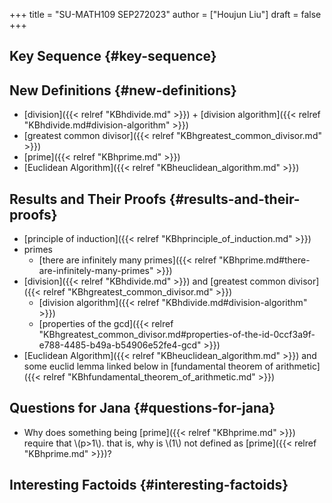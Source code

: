 +++
title = "SU-MATH109 SEP272023"
author = ["Houjun Liu"]
draft = false
+++

## Key Sequence {#key-sequence}


## New Definitions {#new-definitions}

-   [division]({{< relref "KBhdivide.md" >}}) + [division algorithm]({{< relref "KBhdivide.md#division-algorithm" >}})
-   [greatest common divisor]({{< relref "KBhgreatest_common_divisor.md" >}})
-   [prime]({{< relref "KBhprime.md" >}})
-   [Euclidean Algorithm]({{< relref "KBheuclidean_algorithm.md" >}})


## Results and Their Proofs {#results-and-their-proofs}

-   [principle of induction]({{< relref "KBhprinciple_of_induction.md" >}})
-   primes
    -   [there are infinitely many primes]({{< relref "KBhprime.md#there-are-infinitely-many-primes" >}})
-   [division]({{< relref "KBhdivide.md" >}}) and [greatest common divisor]({{< relref "KBhgreatest_common_divisor.md" >}})
    -   [division algorithm]({{< relref "KBhdivide.md#division-algorithm" >}})
    -   [properties of the gcd]({{< relref "KBhgreatest_common_divisor.md#properties-of-the-id-0ccf3a9f-e788-4485-b49a-b54906e52fe4-gcd" >}})
-   [Euclidean Algorithm]({{< relref "KBheuclidean_algorithm.md" >}}) and some euclid lemma linked below in [fundamental theorem of arithmetic]({{< relref "KBhfundamental_theorem_of_arithmetic.md" >}})


## Questions for Jana {#questions-for-jana}

-   Why does something being [prime]({{< relref "KBhprime.md" >}}) require that \\(p>1\\). that is, why is \\(1\\) not defined as [prime]({{< relref "KBhprime.md" >}})?


## Interesting Factoids {#interesting-factoids}
